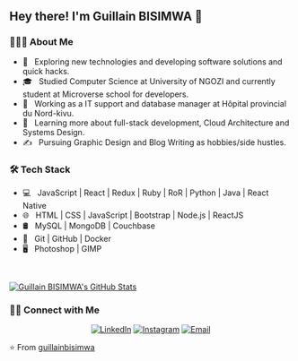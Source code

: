 
<h2> Hey there! I'm Guillain BISIMWA 👋</h2>

<h3> 👨🏻‍💻 About Me </h3>

- 🤔 &nbsp; Exploring new technologies and developing software solutions and quick hacks.
- 🎓 &nbsp; Studied Computer Science at University of NGOZI and currently student at Microverse school for developers.
- 💼 &nbsp; Working as a IT support and database manager at Hôpital provincial du Nord-kivu.
- 🌱 &nbsp; Learning more about full-stack development, Cloud Architecture and Systems Design.
- ✍️ &nbsp; Pursuing Graphic Design and Blog Writing as hobbies/side hustles.

<h3>🛠 Tech Stack</h3>

- 💻 &nbsp;  JavaScript | React | Redux | Ruby | RoR | Python | Java | React Native 
- 🌐 &nbsp; HTML | CSS | JavaScript | Bootstrap | Node.js | ReactJS
- 🛢 &nbsp; MySQL | MongoDB | Couchbase
- 🔧 &nbsp; Git | GitHub | Docker
- 🖥 &nbsp; Photoshop | GIMP

<br/>

[![Guillain BISIMWA's GitHub Stats](https://github-readme-stats.vercel.app/api?username=guillainbisimwa&show_icons=true)](https://github.com/guillainbisimwa)

<h3> 🤝🏻 Connect with Me </h3>

<p align="center">
<a href="https://www.linkedin.com/in/guillain-bisimwa-8a8b7a7b/"><img alt="LinkedIn" src="https://img.shields.io/badge/LinkedIn-guillainbisimwa-blue?style=flat-square&logo=linkedin"></a>
<a href="https://www.instagram.com/guillainbisimwa/"><img alt="Instagram" src="https://img.shields.io/badge/Instagram-guillainbisimwa__-blue?style=flat-square&logo=instagram"></a>
<a href="mailto:guillainbisimwa@hotmail.fr"><img alt="Email" src="https://img.shields.io/badge/Email-guillainbisimwa@hotmail.fr-blue?style=flat-square&logo=Microsoft%20outlook"></a>
</p>

⭐️ From [guillainbisimwa](https://github.com/guillainbisimwa)

